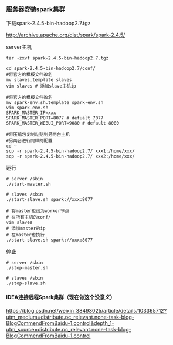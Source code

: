 ### 服务器安装spark集群

下载spark-2.4.5-bin-hadoop2.7.tgz

http://archive.apache.org/dist/spark/spark-2.4.5/

server主机

```shell
tar -zxvf spark-2.4.5-bin-hadoop2.7.tgz

cd spark-2.4.5-bin-hadoop2.7/conf/
#将官方的模板文件改名
mv slaves.template slaves
vim slaves # 添加slave主机ip

#将官方的模板文件改名
mv spark-env.sh.template spark-env.sh
vim spark-env.sh
SPARK_MASTER_IP=xxx
SPARK_MASTER_PORT=8077 # defualt 7077
SPARK_MASTER_WEBUI_PORT=9080 # default 8080

#将压缩包复制粘贴到另两台主机
#另两台进行同样的配置
cd ~
scp -r spark-2.4.5-bin-hadoop2.7/ xxx1:/home/xxx/
scp -r spark-2.4.5-bin-hadoop2.7/ xxx2:/home/xxx/
```

运行

```shell
# server /sbin
./start-master.sh

# slaves /sbin
./start-slave.sh spark://xxx:8077

# 将master也设为worker节点
# 在所有主机的conf/
vim slaves
# 添加master的ip
# 在master也执行
./start-slave.sh spark://xxx:8077
```

停止

```shell
# server /sbin
./stop-master.sh

# slaves /sbin
./stop-slave.sh
```



#### IDEA连接远程Spark集群（现在做这个没意义）

https://blog.csdn.net/weixin_38493025/article/details/103365712?utm_medium=distribute.pc_relevant.none-task-blog-BlogCommendFromBaidu-1.control&depth_1-utm_source=distribute.pc_relevant.none-task-blog-BlogCommendFromBaidu-1.control

